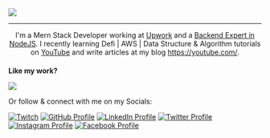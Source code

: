 <img src="https://user-images.githubusercontent.com/41760022/145709769-06496689-45cf-4ee7-99f8-83b4532c2828.png"/>
<hr></hr>
<div style="text-align: center">
  <div>
    I'm a Mern Stack Developer working at <a href="https://www.upwork.com/">Upwork</a> and a <a href="https://www.fiverr.com/">Backend Expert in NodeJS</a>. I recently  learning Defi | AWS | Data Structure & Algorithm tutorials on <a href="https://ahsanayaz.com/youtube">YouTube</a> and write articles at my blog <a href="https://youtube.com/">https://youtube.com/</a>. 
  </div>
</div>

<h4 style="margin-bottom: 0">Like my work? </h4>

<a
  title="Like Hamza's work? Buy him a coffee"
  class="bmac"
  href="https://www.buymeacoffee.com/hamzaali81">
<img src="https://img.buymeacoffee.com/button-api/?text=Buy me a coffee&emoji=&slug=muhd.ahsanayaz&button_colour=BD5FFF&font_colour=ffffff&font_family=Comic&outline_colour=000000&coffee_colour=FFDD00" />
</a>

Or follow & connect with me on my Socials:

[![Twitch](https://img.shields.io/badge/Twitch-9146FF?style=for-the-badge&logo=twitch&logoColor=white)](https://www.twitch.tv/hamzaali812)
[![GitHub Profile](https://img.shields.io/badge/GitHub-100000?style=for-the-badge&logo=github&logoColor=white)](https://github.com/hamzaali81)
[![LinkedIn Profile](https://img.shields.io/badge/Twitter-1DA1F2?style=for-the-badge&logo=twitter&logoColor=white)](https://www.linkedin.com/in/hamza-ali-124653162/)
[![Twitter Profile](https://img.shields.io/badge/LinkedIn-0077B5?style=for-the-badge&logo=linkedin&logoColor=white)](https://twitter.com/_hamzaahmed81_)
[![Instagram Profile](https://img.shields.io/badge/Facebook-1877F2?style=for-the-badge&logo=facebook&logoColor=white)](https://www.instagram.com/hamza_aliofficial81/)
[![Facebook Profile](https://img.shields.io/badge/Instagram-E4405F?style=for-the-badge&logo=instagram&logoColor=white)](https://www.facebook.com/profile.php?id=100008213460182)

